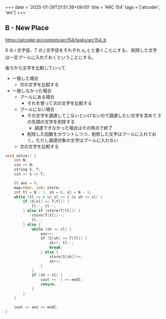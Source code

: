 +++
date = '2025-01-29T21:51:36+09:00'
title = 'ARC 154'
tags = ['atcoder', 'arc']
+++

## B - New Place

<https://atcoder.jp/contests/arc154/tasks/arc154_b>

$S$ の $i$ 文字目、$T$ の $j$ 文字目をそれぞれ $s_i$, $t_j$ と書くことにする。
削除した文字は一旦プールに入れておくということにする。

後ろから文字を比較していって

- 一致した場合
  - 次の文字を比較する
- 一致しなかった場合
  - プールにある場合
    - それを使って次の文字を比較する
  - プールにない場合
    - その文字を調達してこないといけないので調達したい文字を含めて $S$ の先頭の文字を削除する
      - 調達できなかった場合はその時点で終了
    - 削除した回数をカウントしつつ、削除した文字はプールに入れておく。ただし調達対象の文字はプールに入れない
  - 次の文字を比較する

```cpp
void solve() {
    int N;
    cin >> N;
    string S, T;
    cin >> S >> T;

    ll ans = 0;
    map<char, int> store;
    int tl = N - 1, sh = 0, sl = N - 1;
    while (tl >= 0 && sl >= 0 && sh <= sl) {
        if (S[sl] == T[tl]) {
            tl--, sl--;
        } else if (store[T[tl]]) {
            store[T[tl]]--;
            tl--;
        } else {
            while (sh <= sl) {
                ans++;
                if (S[sh] == T[tl]) {
                    sh++, tl--;
                    break;
                } else {
                    store[S[sh]]++;
                    sh++;
                }
            }
            if (sh > sl) {
                cout << -1 << endl;
                return;
            }
        }
    }

    cout << ans << endl;
}
```
